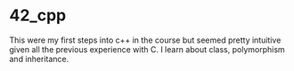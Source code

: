 # 42_cpp

This were my first steps into c++ in the course but seemed pretty intuitive given all the previous experience with C.
I learn about class, polymorphism and inheritance.
